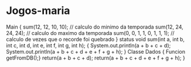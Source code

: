 # Jogos-maria
Main {
sum(12, 12, 10, 10); 
// calculo do minimo da temporada
sum(12, 24, 24, 24); 
// calculo do maximo da temporada
sum(0, 0, 1, 1, 0, 1, 1, 1); 
// calculo de vezes que o recorde foi quebrado
}
status void sum(int a, int b, int c, int d, int e, int f, int g, int h); {
System.out.println(a + b + c + d);
System.out.println(a + b + c + d + e + f + g + h);
}
 Classe Dados 
{
Funcion get<int>FromDB();}
return(a + b + c + d);
return(a + b + c + d + e + f + g + h);
}

